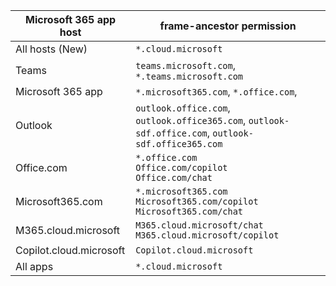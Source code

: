 | **Microsoft 365 app host** | **frame-ancestor permission** |
| --- | --- |
| All hosts (New) | `*.cloud.microsoft` |
| Teams | `teams.microsoft.com`, `*.teams.microsoft.com` |
| Microsoft 365 app | `*.microsoft365.com`, `*.office.com`,  |
| Outlook | `outlook.office.com`, `outlook.office365.com`, `outlook-sdf.office.com`, `outlook-sdf.office365.com` |
| Office.com | `*.office.com` <br> `Office.com/copilot` <br> `Office.com/chat` |
| Microsoft365.com | `*.microsoft365.com` <br> `Microsoft365.com/copilot` <br> `Microsoft365.com/chat` |
| M365.cloud.microsoft | `M365.cloud.microsoft/chat` <br> `M365.cloud.microsoft/copilot` |
| Copilot.cloud.microsoft | `Copilot.cloud.microsoft` |
| All apps | `*.cloud.microsoft` |
